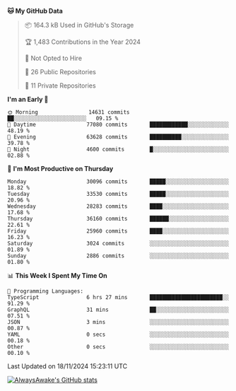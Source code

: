 <!--START_SECTION:waka-->
**🐱 My GitHub Data** 

> 📦 164.3 kB Used in GitHub's Storage 
 > 
> 🏆 1,483 Contributions in the Year 2024
 > 
> 🚫 Not Opted to Hire
 > 
> 📜 26 Public Repositories 
 > 
> 🔑 11 Private Repositories 
 > 
**I'm an Early 🐤** 

```text
🌞 Morning                14631 commits       ██░░░░░░░░░░░░░░░░░░░░░░░   09.15 % 
🌆 Daytime                77080 commits       ████████████░░░░░░░░░░░░░   48.19 % 
🌃 Evening                63628 commits       ██████████░░░░░░░░░░░░░░░   39.78 % 
🌙 Night                  4600 commits        █░░░░░░░░░░░░░░░░░░░░░░░░   02.88 % 
```
📅 **I'm Most Productive on Thursday** 

```text
Monday                   30096 commits       █████░░░░░░░░░░░░░░░░░░░░   18.82 % 
Tuesday                  33530 commits       █████░░░░░░░░░░░░░░░░░░░░   20.96 % 
Wednesday                28283 commits       ████░░░░░░░░░░░░░░░░░░░░░   17.68 % 
Thursday                 36160 commits       ██████░░░░░░░░░░░░░░░░░░░   22.61 % 
Friday                   25960 commits       ████░░░░░░░░░░░░░░░░░░░░░   16.23 % 
Saturday                 3024 commits        ░░░░░░░░░░░░░░░░░░░░░░░░░   01.89 % 
Sunday                   2886 commits        ░░░░░░░░░░░░░░░░░░░░░░░░░   01.80 % 
```


📊 **This Week I Spent My Time On** 

```text
💬 Programming Languages: 
TypeScript               6 hrs 27 mins       ███████████████████████░░   91.29 % 
GraphQL                  31 mins             ██░░░░░░░░░░░░░░░░░░░░░░░   07.51 % 
JSON                     3 mins              ░░░░░░░░░░░░░░░░░░░░░░░░░   00.87 % 
YAML                     0 secs              ░░░░░░░░░░░░░░░░░░░░░░░░░   00.18 % 
Other                    0 secs              ░░░░░░░░░░░░░░░░░░░░░░░░░   00.10 % 
```


 Last Updated on 18/11/2024 15:23:11 UTC
<!--END_SECTION:waka-->

[![AlwaysAwake's GitHub stats](https://github-readme-stats.vercel.app/api?username=AlwaysAwake&show_icons=true&theme=github_dark&count_private=true)](https://github.com/AlwaysAwake/AlwaysAwake)
